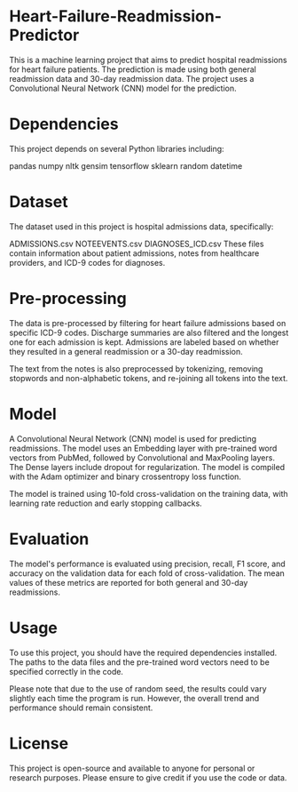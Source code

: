 # Heart-Failure-Readmission-Predictor
This is a machine learning project that aims to predict hospital readmissions for heart failure patients. The prediction is made using both general readmission data and 30-day readmission data. The project uses a Convolutional Neural Network (CNN) model for the prediction.

# Dependencies
This project depends on several Python libraries including:

pandas
numpy
nltk
gensim
tensorflow
sklearn
random
datetime

# Dataset
The dataset used in this project is hospital admissions data, specifically:

ADMISSIONS.csv
NOTEEVENTS.csv
DIAGNOSES_ICD.csv
These files contain information about patient admissions, notes from healthcare providers, and ICD-9 codes for diagnoses.

# Pre-processing
The data is pre-processed by filtering for heart failure admissions based on specific ICD-9 codes. Discharge summaries are also filtered and the longest one for each admission is kept. Admissions are labeled based on whether they resulted in a general readmission or a 30-day readmission.

The text from the notes is also preprocessed by tokenizing, removing stopwords and non-alphabetic tokens, and re-joining all tokens into the text.

# Model
A Convolutional Neural Network (CNN) model is used for predicting readmissions. The model uses an Embedding layer with pre-trained word vectors from PubMed, followed by Convolutional and MaxPooling layers. The Dense layers include dropout for regularization. The model is compiled with the Adam optimizer and binary crossentropy loss function.

The model is trained using 10-fold cross-validation on the training data, with learning rate reduction and early stopping callbacks.

# Evaluation
The model's performance is evaluated using precision, recall, F1 score, and accuracy on the validation data for each fold of cross-validation. The mean values of these metrics are reported for both general and 30-day readmissions.

# Usage
To use this project, you should have the required dependencies installed. The paths to the data files and the pre-trained word vectors need to be specified correctly in the code.

Please note that due to the use of random seed, the results could vary slightly each time the program is run. However, the overall trend and performance should remain consistent.

# License
This project is open-source and available to anyone for personal or research purposes. Please ensure to give credit if you use the code or data.

